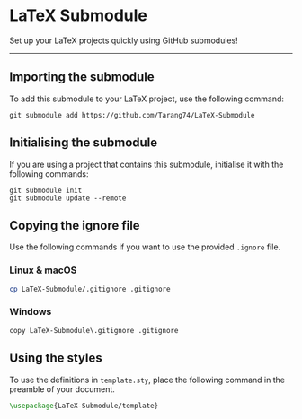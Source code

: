 # LaTeX Submodule

Set up your LaTeX projects quickly using GitHub submodules!

----

## Importing the submodule

To add this submodule to your LaTeX project, use the following command:

```shell
git submodule add https://github.com/Tarang74/LaTeX-Submodule
```

## Initialising the submodule

If you are using a project that contains this submodule, initialise it with the following commands:

```shell
git submodule init
git submodule update --remote
```

## Copying the ignore file

Use the following commands if you want to use the provided `.ignore` file.

### Linux & macOS

```bash
cp LaTeX-Submodule/.gitignore .gitignore
```

### Windows

```batch
copy LaTeX-Submodule\.gitignore .gitignore
```

## Using the styles

To use the definitions in `template.sty`, place the following command in the preamble of your document.

```latex
\usepackage{LaTeX-Submodule/template}
```
